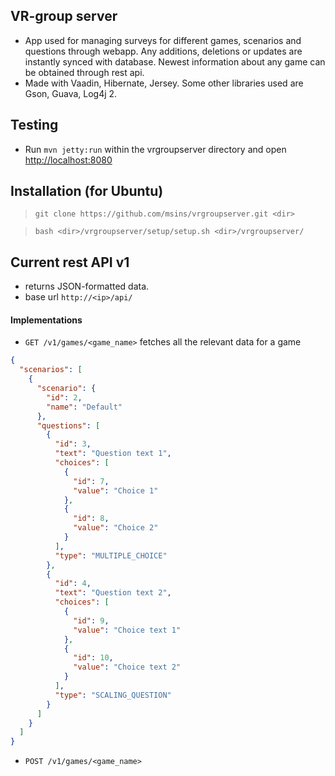 ## VR-group server
- App used for managing surveys for different games, scenarios and questions through webapp. Any additions, deletions or updates are instantly synced with database. Newest information about any game can be obtained through rest api.
- Made with Vaadin, Hibernate, Jersey. Some other libraries used are Gson, Guava, Log4j 2.

## Testing
- Run `mvn jetty:run` within the vrgroupserver directory and open [http://localhost:8080](http://localhost:8080)

## Installation (for Ubuntu)
> `git clone https://github.com/msins/vrgroupserver.git <dir>`

> `bash <dir>/vrgroupserver/setup/setup.sh <dir>/vrgroupserver/`

## Current rest API v1
- returns JSON-formatted data.
- base url `http://<ip>/api/`
#### Implementations
- `GET /v1/games/<game_name>` fetches all the relevant data for a game
```json
{
  "scenarios": [
    {
      "scenario": {
        "id": 2,
        "name": "Default"
      },
      "questions": [
        {
          "id": 3,
          "text": "Question text 1",
          "choices": [
            {
              "id": 7,
              "value": "Choice 1"
            },
            {
              "id": 8,
              "value": "Choice 2"
            }
          ],
          "type": "MULTIPLE_CHOICE"
        },
        {
          "id": 4,
          "text": "Question text 2",
          "choices": [
            {
              "id": 9,
              "value": "Choice text 1"
            },
            {
              "id": 10,
              "value": "Choice text 2"
            }
          ],
          "type": "SCALING_QUESTION"
        }
      ]
    }
  ]
}
```
- `POST /v1/games/<game_name>`

